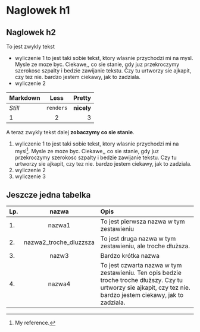 # Naglowek h1
## Naglowek h2
To jest zwykly tekst
- wyliczenie 1 to jest taki sobie tekst, ktory wlasnie przychodzi mi na mysl.
Mysle ze moze byc. Ciekawe,, co sie stanie, gdy juz przekroczymy szerokosc szpalty i bedzie zawijanie tekstu. Czy tu urtworzy sie ajkapit, czy tez nie. bardzo jestem ciekawy, jak to zadziala.
- wyliczenie 2

Markdown | Less|Pretty
--- | :---:| ---: 
*Still* | `renders` | **nicely**
1|2|3

A teraz zwykly tekst dalej **zobaczymy co sie stanie**.
1. wyliczenie 1 to jest taki sobie tekst, ktory wlasnie przychodzi mi na mysl[^1].
Mysle ze moze byc. Ciekawe,, co sie stanie, gdy juz przekroczymy szerokosc szpalty i bedzie zawijanie tekstu. Czy tu urtworzy sie ajkapit, czy tez nie. bardzo jestem ciekawy, jak to zadziala.
2. wyliczenie 2
3. wyliczenie 3

   
## Jeszcze jedna tabelka

Lp. | nazwa | Opis
---| :---: | :---
1.|nazwa1| To jest pierwsza nazwa w tym zestawieniu
2.| nazwa2_troche_dluzzsza| To jest druga nazwa w tym zestawieniu, ale troche dłuższa.
3.|nazw3| Bardzo krótka nazwa
4.|nazwa4|To jest czwarta nazwa w tym zestawieniu. Ten opis bedzie troche troche dłuższy. Czy tu urtworzy sie ajkapit, czy tez nie. bardzo jestem ciekawy, jak to zadziala.


[^1]: My reference.
